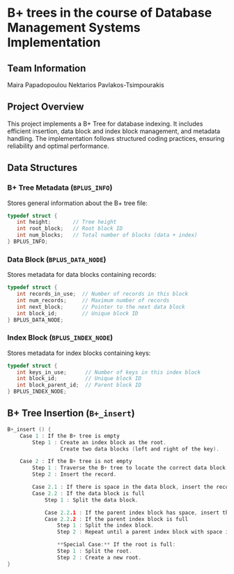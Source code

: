 # B+ trees in the course of Database Management Systems Implementation

## Team Information
Maira Papadopoulou
Nektarios Pavlakos-Tsimpourakis

## Project Overview
This project implements a B+ Tree for database indexing. It includes efficient insertion, data block and index block management, and metadata handling. The implementation follows structured coding practices, ensuring reliability and optimal performance.

## Data Structures
### B+ Tree Metadata (`BPLUS_INFO`)
Stores general information about the B+ tree file:
```c
typedef struct {
   int height;       // Tree height
   int root_block;   // Root block ID
   int num_blocks;   // Total number of blocks (data + index)
} BPLUS_INFO;
```

### Data Block (`BPLUS_DATA_NODE`)
Stores metadata for data blocks containing records:
```c
typedef struct {
   int records_in_use;  // Number of records in this block
   int num_records;     // Maximum number of records
   int next_block;      // Pointer to the next data block
   int block_id;        // Unique block ID
} BPLUS_DATA_NODE;
```
### Index Block (`BPLUS_INDEX_NODE`)
Stores metadata for index blocks containing keys:
```c
typedef struct {
   int keys_in_use;      // Number of keys in this index block
   int block_id;         // Unique block ID
   int block_parent_id;  // Parent block ID
} BPLUS_INDEX_NODE;
```

## B+ Tree Insertion (`B+_insert`)
```c
B+_insert () {
    Case 1 : If the B+ tree is empty
        Step 1 : Create an index block as the root.
                 Create two data blocks (left and right of the key).

    Case 2 : If the B+ tree is not empty
        Step 1 : Traverse the B+ tree to locate the correct data block.
        Step 2 : Insert the record.

        Case 2.1 : If there is space in the data block, insert the record.
        Case 2.2 : If the data block is full
            Step 1 : Split the data block.

            Case 2.2.1 : If the parent index block has space, insert the new key.
            Case 2.2.2 : If the parent index block is full
                Step 1 : Split the index block.
                Step 2 : Repeat until a parent index block with space is found or the root is reached.

                **Special Case:** If the root is full:
                Step 1 : Split the root.
                Step 2 : Create a new root.
}
```




